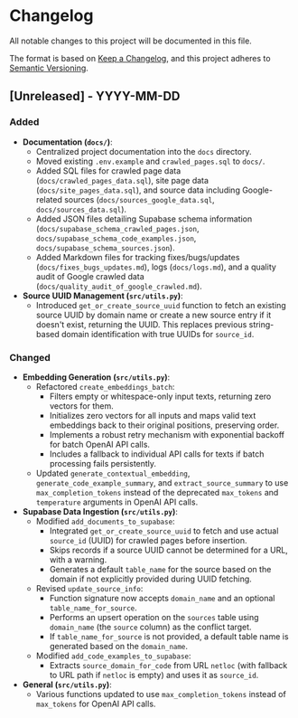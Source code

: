 # Changelog

All notable changes to this project will be documented in this file.

The format is based on [Keep a Changelog](https://keepachangelog.com/en/1.0.0/),
and this project adheres to [Semantic Versioning](https://semver.org/spec/v2.0.0.html).

## [Unreleased] - YYYY-MM-DD

### Added

*   **Documentation (`docs/`)**:
    *   Centralized project documentation into the `docs` directory.
    *   Moved existing `.env.example` and `crawled_pages.sql` to `docs/`.
    *   Added SQL files for crawled page data (`docs/crawled_pages_data.sql`), site page data (`docs/site_pages_data.sql`), and source data including Google-related sources (`docs/sources_google_data.sql`, `docs/sources_data.sql`).
    *   Added JSON files detailing Supabase schema information (`docs/supabase_schema_crawled_pages.json`, `docs/supabase_schema_code_examples.json`, `docs/supabase_schema_sources.json`).
    *   Added Markdown files for tracking fixes/bugs/updates (`docs/fixes_bugs_updates.md`), logs (`docs/logs.md`), and a quality audit of Google crawled data (`docs/quality_audit_of_google_crawled.md`).
*   **Source UUID Management (`src/utils.py`)**:
    *   Introduced `get_or_create_source_uuid` function to fetch an existing source UUID by domain name or create a new source entry if it doesn't exist, returning the UUID. This replaces previous string-based domain identification with true UUIDs for `source_id`.

### Changed

*   **Embedding Generation (`src/utils.py`)**:
    *   Refactored `create_embeddings_batch`:
        *   Filters empty or whitespace-only input texts, returning zero vectors for them.
        *   Initializes zero vectors for all inputs and maps valid text embeddings back to their original positions, preserving order.
        *   Implements a robust retry mechanism with exponential backoff for batch OpenAI API calls.
        *   Includes a fallback to individual API calls for texts if batch processing fails persistently.
    *   Updated `generate_contextual_embedding`, `generate_code_example_summary`, and `extract_source_summary` to use `max_completion_tokens` instead of the deprecated `max_tokens` and `temperature` arguments in OpenAI API calls.
*   **Supabase Data Ingestion (`src/utils.py`)**:
    *   Modified `add_documents_to_supabase`:
        *   Integrated `get_or_create_source_uuid` to fetch and use actual `source_id` (UUID) for crawled pages before insertion.
        *   Skips records if a source UUID cannot be determined for a URL, with a warning.
        *   Generates a default `table_name` for the source based on the domain if not explicitly provided during UUID fetching.
    *   Revised `update_source_info`:
        *   Function signature now accepts `domain_name` and an optional `table_name_for_source`.
        *   Performs an upsert operation on the `sources` table using `domain_name` (the `source` column) as the conflict target.
        *   If `table_name_for_source` is not provided, a default table name is generated based on the `domain_name`.
    *   Modified `add_code_examples_to_supabase`:
        *   Extracts `source_domain_for_code` from URL `netloc` (with fallback to URL path if `netloc` is empty) and uses it as `source_id`.
*   **General (`src/utils.py`)**:
    *   Various functions updated to use `max_completion_tokens` instead of `max_tokens` for OpenAI API calls. 
